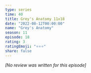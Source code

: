 ```yaml
---
type: series
time: 40
title: Grey's Anatomy 11x18
date: "2022-08-12T00:00:00"
name: "Grey's Anatomy"
season: 11
episode: 18
rating: 3
ratingEmoji: "⭐️⭐️⭐️"
share: false
---
```


_[No review was written for this episode]_
